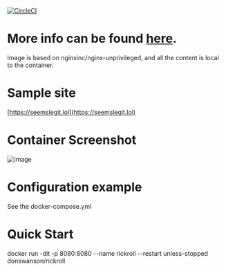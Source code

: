 [![CircleCI](https://dl.circleci.com/status-badge/img/circleci/XcfWh7FX5QpFKWFb9rXqFw/EKRBmS78xqDx8pCtnwAE4T/tree/main.svg?style=svg)](https://dl.circleci.com/status-badge/redirect/circleci/XcfWh7FX5QpFKWFb9rXqFw/EKRBmS78xqDx8pCtnwAE4T/tree/main)   

# More info can be found [here](https://www.youtube.com/watch?v=dQw4w9WgXcQ).

Image is based on nginxinc/nginx-unprivileged, and all the content is local to the container.

# Sample site
[https://seemslegit.lol](https://seemslegit.lol)

# Container Screenshot

![image](https://user-images.githubusercontent.com/4349962/187975538-9b7ec5db-3cf4-4dfa-964c-019eba9e272f.png)

# Configuration example
See the docker-compose.yml

# Quick Start

docker run -dit -p 8080:8080 --name rickroll --restart unless-stopped donswanson/rickroll